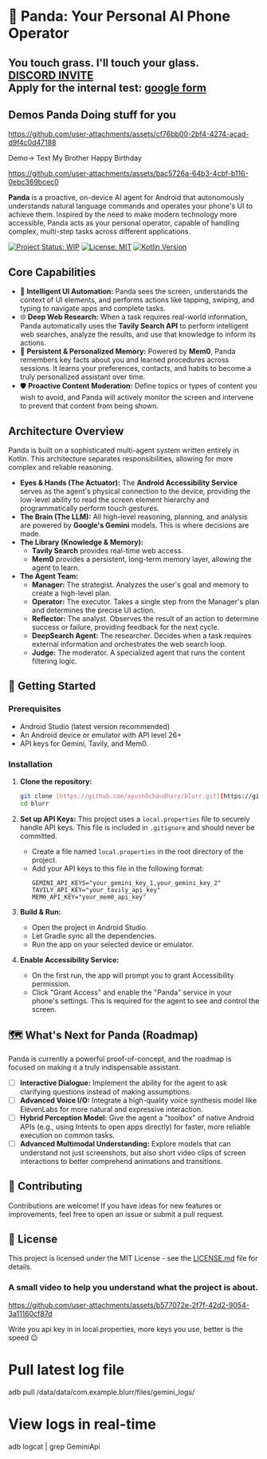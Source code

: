 # 🐼 Panda: Your Personal AI Phone Operator  

**You touch grass. I'll touch your glass.**  
[DISCORD INVITE](https://discord.gg/FhyfrZBq)  
Apply for the internal test: [google form](https://docs.google.com/forms/d/e/1FAIpQLScgviOQ13T8Z5sYD6KOLAPex4H_St0ubWNmuRIsXweFzRVrSw/viewform?usp=dialog)
---

## Demos Panda Doing stuff for you

https://github.com/user-attachments/assets/cf76bb00-2bf4-4274-acad-d9f4c0d47188



Demo-> Text My Brother Happy Birthday

https://github.com/user-attachments/assets/bac5726a-64b3-4cbf-b116-0ebc369bcec0






**Panda** is a proactive, on-device AI agent for Android that autonomously understands natural language commands and operates your phone's UI to achieve them. Inspired by the need to make modern technology more accessible, Panda acts as your personal operator, capable of handling complex, multi-step tasks across different applications.

[![Project Status: WIP](https://img.shields.io/badge/project%20status-wip-yellow.svg)](https://wip.vost.pt/)
[![License: MIT](https://img.shields.io/badge/License-MIT-blue.svg)](https://opensource.org/licenses/MIT)
[![Kotlin Version](https://img.shields.io/badge/Kotlin-1.9.22-7F52FF.svg?logo=kotlin)](https://kotlinlang.org)

## Core Capabilities

* 🧠 **Intelligent UI Automation:** Panda sees the screen, understands the context of UI elements, and performs actions like tapping, swiping, and typing to navigate apps and complete tasks.
* 🌐 **Deep Web Research:** When a task requires real-world information, Panda automatically uses the **Tavily Search API** to perform intelligent web searches, analyze the results, and use that knowledge to inform its actions.
* 💾 **Persistent & Personalized Memory:** Powered by **Mem0**, Panda remembers key facts about you and learned procedures across sessions. It learns your preferences, contacts, and habits to become a truly personalized assistant over time.
* 🛡️ **Proactive Content Moderation:** Define topics or types of content you wish to avoid, and Panda will actively monitor the screen and intervene to prevent that content from being shown.

## Architecture Overview

Panda is built on a sophisticated multi-agent system written entirely in Kotlin. This architecture separates responsibilities, allowing for more complex and reliable reasoning.

* **Eyes & Hands (The Actuator):** The **Android Accessibility Service** serves as the agent's physical connection to the device, providing the low-level ability to read the screen element hierarchy and programmatically perform touch gestures.
* **The Brain (The LLM):** All high-level reasoning, planning, and analysis are powered by **Google's Gemini** models. This is where decisions are made.
* **The Library (Knowledge & Memory):**
    * **Tavily Search** provides real-time web access.
    * **Mem0** provides a persistent, long-term memory layer, allowing the agent to learn.
* **The Agent Team:**
    * **Manager:** The strategist. Analyzes the user's goal and memory to create a high-level plan.
    * **Operator:** The executor. Takes a single step from the Manager's plan and determines the precise UI action.
    * **Reflector:** The analyst. Observes the result of an action to determine success or failure, providing feedback for the next cycle.
    * **DeepSearch Agent:** The researcher. Decides when a task requires external information and orchestrates the web search loop.
    * **Judge:** The moderator. A specialized agent that runs the content filtering logic.

## 🚀 Getting Started

### Prerequisites
* Android Studio (latest version recommended)
* An Android device or emulator with API level 26+
* API keys for Gemini, Tavily, and Mem0.

### Installation

1.  **Clone the repository:**
    ```bash
    git clone [https://github.com/ayush0chaudhary/blurr.git](https://github.com/ayush0chaudhary/blurr.git)
    cd blurr
    ```

2.  **Set up API Keys:**
    This project uses a `local.properties` file to securely handle API keys. This file is included in `.gitignore` and should never be committed.
    * Create a file named `local.properties` in the root directory of the project.
    * Add your API keys to this file in the following format:
        ```properties
        GEMINI_API_KEYS="your_gemini_key_1,your_gemini_key_2"
        TAVILY_API_KEY="your_tavily_api_key"
        MEM0_API_KEY="your_mem0_api_key"
        ```

3.  **Build & Run:**
    * Open the project in Android Studio.
    * Let Gradle sync all the dependencies.
    * Run the app on your selected device or emulator.

4.  **Enable Accessibility Service:**
    * On the first run, the app will prompt you to grant Accessibility permission.
    * Click "Grant Access" and enable the "Panda" service in your phone's settings. This is required for the agent to see and control the screen.

## 🗺️ What's Next for Panda (Roadmap)

Panda is currently a powerful proof-of-concept, and the roadmap is focused on making it a truly indispensable assistant.

* [ ] **Interactive Dialogue:** Implement the ability for the agent to ask clarifying questions instead of making assumptions.
* [ ] **Advanced Voice I/O:** Integrate a high-quality voice synthesis model like ElevenLabs for more natural and expressive interaction.
* [ ] **Hybrid Perception Model:** Give the agent a "toolbox" of native Android APIs (e.g., using Intents to open apps directly) for faster, more reliable execution on common tasks.
* [ ] **Advanced Multimodal Understanding:** Explore models that can understand not just screenshots, but also short video clips of screen interactions to better comprehend animations and transitions.

## 🤝 Contributing

Contributions are welcome! If you have ideas for new features or improvements, feel free to open an issue or submit a pull request.

## 📜 License

This project is licensed under the MIT License - see the [LICENSE.md](LICENSE.md) file for details.

### A small video to help you understand what the project is about. 
https://github.com/user-attachments/assets/b577072e-2f7f-42d2-9054-3a11160cf87d

Write you api key in in local.properties, more keys you use, better is the speed 😉


# Pull latest log file
adb pull /data/data/com.example.blurr/files/gemini_logs/

# View logs in real-time
adb logcat | grep GeminiApi
